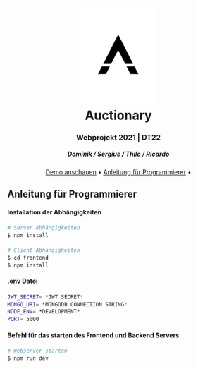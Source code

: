 <h1 align="center">
  <br>
  <img src="./frontend/src/assets/logoSmall.svg" width="180"  alt="Auctionary"/>
  <br>
  Auctionary
  <br>
</h1>

<h3 align="center">Webprojekt 2021 | DT22 </h3>
<h4 align="center"></h4>
<h5 align="center">Dominik / Sergius / Thilo / Ricardo</h5>

<p align="center">
  <a href="https://auctionaryapp.herokuapp.com/">Demo anschauen</a> •
  <a href="#Anleitung für Programmierer">Anleitung für Programmierer</a> •
</p>

## Anleitung für Programmierer

#### Installation der Abhängigkeiten

```bash
# Server Abhängigkeiten
$ npm install

# Client Abhängigkeiten
$ cd frontend
$ npm install
```

#### .env Datei

```bash
JWT_SECRET= *JWT SECRET*
MONGO_URI= *MONGODB CONNECTION STRING*
NODE_ENV= *DEVELOPMENT*
PORT= 5000
```

#### Befehl für das starten des Frontend und Backend Servers

```bash
# Webserver starten
$ npm run dev
```


